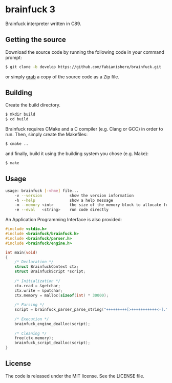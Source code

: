 brainfuck 3
===============
Brainfuck interpreter written in C89.

## Getting the source
Download the source code by running the following code in your command prompt:
```sh
$ git clone -b develop https://github.com/fabianishere/brainfuck.git
```
or simply [grab](https://github.com/fabianishere/brainfuck/archive/develop.zip) a copy of the source code as a Zip file.

## Building
Create the build directory.
```sh
$ mkdir build
$ cd build
```
Brainfuck requires CMake and a C compiler (e.g. Clang or GCC) in order to run.
Then, simply create the Makefiles:
```sh
$ cmake ..
```
and finally, build it using the building system you chose (e.g. Make):
```sh
$ make
```

## Usage
```sh
usage: brainfuck [-vhme] file...
	-v --version			show the version information
	-h --help				show a help message
	-m --memory	<int>		the size of the memory block to allocate for the program (default: 30000 elements)
	-e --eval	<string>	run code directly
```
An Application Programming Interface is also provided:

```c
#include <stdio.h>
#include <brainfuck/brainfuck.h>
#include <brainfuck/parser.h>
#include <brainfuck/engine.h>

int main(void)
{
	/* Declaration */
	struct BrainfuckContext ctx;
	struct BrainfuckScript *script;
	
	/* Initialization */
	ctx.read = &getchar;
	ctx.write = &putchar;
	ctx.memory = malloc(sizeof(int) * 30000);
	
	/* Parsing */
	script = brainfuck_parser_parse_string("+++++++++[>+++++++++++<-].", NULL);
	
	/* Execution */
	brainfuck_engine_dealloc(script);
	
	/* Cleaning */
	free(ctx.memory);
	brainfuck_script_dealloc(script);
}
```

## License
The code is released under the MIT license. See the LICENSE file.

